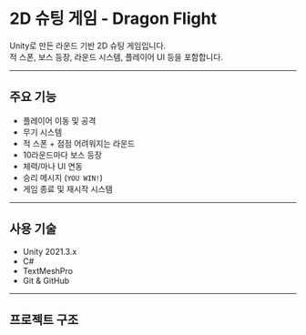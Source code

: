 # 2D 슈팅 게임 - Dragon Flight

Unity로 만든 라운드 기반 2D 슈팅 게임입니다.  
적 스폰, 보스 등장, 라운드 시스템, 플레이어 UI 등을 포함합니다.

---

## 주요 기능

- 플레이어 이동 및 공격
- 무기 시스템
- 적 스폰 + 점점 어려워지는 라운드
- 10라운드마다 보스 등장
- 체력/마나 UI 연동
- 승리 메시지 (`YOU WIN!`)
- 게임 종료 및 재시작 시스템

---

## 사용 기술

- Unity 2021.3.x
- C#
- TextMeshPro
- Git & GitHub

---

## 프로젝트 구조

